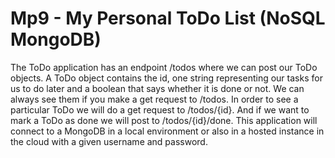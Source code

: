 # Mp9 - My Personal ToDo List (NoSQL MongoDB)
The ToDo application has an endpoint /todos where we can post our ToDo objects. A ToDo object contains the id,  one string representing our tasks for us to do later and a boolean that says whether it is done or not. We can always see them if you make a get request to /todos. In order to see a particular ToDo we will do a get request to /todos/{id}. And if we want to mark a ToDo as done we will post to /todos/{id}/done. This application will connect to a MongoDB in a local environment or also in a hosted instance in the cloud with a given username and password.
